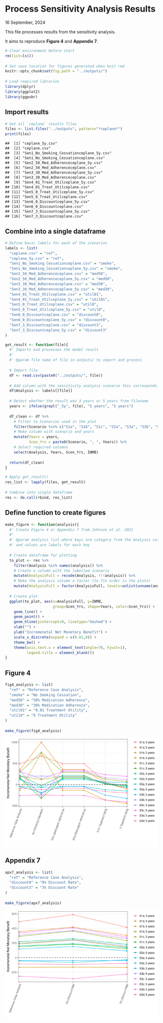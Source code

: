 Process Sensitivity Analysis Results
================
16 September, 2024

This file processes results from the sensitivity analysis.

It aims to reproduce **Figure 4** and **Appendix 7**.

``` r
# Clear environment before start
rm(list=ls())

# Set save location for figures generated when knit rmd
knitr::opts_chunk$set(fig.path = "../outputs/")

# Load required libraries
library(dplyr)
library(ggplot2)
library(ggpubr)
```

## Import results

``` r
# Get all `ceplane` results files
files <- list.files("../outputs", pattern="*ceplane*")
print(files)
```

    ##  [1] "ceplane_5y.csv"                         
    ##  [2] "ceplane.csv"                            
    ##  [3] "Sen1_No_Smoking_Cessationceplane_5y.csv"
    ##  [4] "Sen1_No_Smoking_Cessationceplane.csv"   
    ##  [5] "Sen2_50_Med_Adherenceceplane_5y.csv"    
    ##  [6] "Sen2_50_Med_Adherenceceplane.csv"       
    ##  [7] "Sen3_30_Med_Adherenceceplane_5y.csv"    
    ##  [8] "Sen3_30_Med_Adherenceceplane.csv"       
    ##  [9] "Sen4_01_Treat_Utilceplane_5y.csv"       
    ## [10] "Sen4_01_Treat_Utilceplane.csv"          
    ## [11] "Sen5_0_Treat_Utilceplane_5y.csv"        
    ## [12] "Sen5_0_Treat_Utilceplane.csv"           
    ## [13] "Sen6_0_Discountceplane_5y.csv"          
    ## [14] "Sen6_0_Discountceplane.csv"             
    ## [15] "Sen7_3_Discountceplane_5y.csv"          
    ## [16] "Sen7_3_Discountceplane.csv"

## Combine into a single dataframe

``` r
# Define basic labels for each of the scenarios
labels <- list(
  "ceplane.csv" = "ref",
  "ceplane_5y.csv" = "ref",
  "Sen1_No_Smoking_Cessationceplane.csv" = "smoke",
  "Sen1_No_Smoking_Cessationceplane_5y.csv" = "smoke",
  "Sen2_50_Med_Adherenceceplane.csv" = "med50",
  "Sen2_50_Med_Adherenceceplane_5y.csv" = "med50",
  "Sen3_30_Med_Adherenceceplane.csv" = "med30",
  "Sen3_30_Med_Adherenceceplane_5y.csv" = "med30",
  "Sen4_01_Treat_Utilceplane.csv" = "util01",
  "Sen4_01_Treat_Utilceplane_5y.csv" = "util01",
  "Sen5_0_Treat_Utilceplane.csv" = "util0",
  "Sen5_0_Treat_Utilceplane_5y.csv" = "util0",
  "Sen6_0_Discountceplane.csv" = "discount0",
  "Sen6_0_Discountceplane_5y.csv" = "discount0",
  "Sen7_3_Discountceplane.csv" = "discount3",
  "Sen7_3_Discountceplane_5y.csv" = "discount3"
)
```

``` r
get_result <- function(file){
  #' Imports and processes the model result
  #' 
  #' @param file name of file in outputs/ to import and process

  # Import file
  df <- read.csv(paste0("../outputs/", file))

  # Add column with the sensitivity analysis scenario this corresponds to
  df$Analysis <- labels[[file]]

  # Detect whether the result was 3 years or 5 years from filename
  years <- ifelse(grepl("_5y", file), "5 years", "3 years")

  df_clean <- df %>%
    # Filter to Scenarios used in the plot
    filter(Scenario %in% c("S1a", "S1b", "S1c", "S2a", "S3a", "S3b", "S3c", "S3d")) %>%
    # Make column with scenario and years
    mutate(Years = years,
           Scen_Yrs = paste0(Scenario, ", ", Years)) %>%
    # Select required columns
    select(Analysis, Years, Scen_Yrs, INMB)

  return(df_clean)
}
```

``` r
# Apply get_result()
res_list <- lapply(files, get_result)

# Combine into single dataframe
res <- do.call(rbind, res_list)
```

## Define function to create figures

``` r
make_figure <- function(analysis){
  #' Create Figure 4 or Appendix 7 from Johnson et al. 2021
  #' 
  #' @param analysis list where keys are category from the Analysis column,
  #' and values are labels for each key

  # Create dataframe for plotting
  to_plot <- res %>%
    filter(Analysis %in% names(analysis)) %>%
    # Create a column with the labelled scenario
    mutate(AnalysisFull = recode(Analysis, !!!analysis)) %>%
    # Make the analysis column a factor (to fix order in the plots)
    mutate(AnalysisFull = factor(AnalysisFull, levels=unlist(unname(analysis))))
  
  # Create plot
  ggplot(to_plot, aes(x=AnalysisFull, y=INMB,
                      group=Scen_Yrs, shape=Years, color=Scen_Yrs)) +
    geom_line() +
    geom_point() +
    geom_hline(yintercept=0, linetype="dashed") +
    xlab("") +
    ylab("Incremenetal Net Monetary Benefit") +
    scale_x_discrete(expand = c(0.01,0)) +
    theme_bw() +
    theme(axis.text.x = element_text(angle=70, hjust=1),
          legend.title = element_blank())
}
```

## Figure 4

``` r
fig4_analysis <- list(
  "ref" = "Reference Case Analysis",
  "smoke" = "No Smoking Cessation",
  "med50" = "50% Medication Adherence",
  "med30" = "30% Medication Adherence",
  "util01" = "0.01 Treatment Utility",
  "util0" = "0 Treatment Utility"
)

make_figure(fig4_analysis)
```

![](../outputs/fig4-1.png)<!-- -->

## Appendix 7

``` r
apx7_analysis <- list(
  "ref" = "Reference Case Analysis",
  "discount0" = "0% Discount Rate",
  "discount3" = "3% Discount Rate"
)

make_figure(apx7_analysis)
```

![](../outputs/appendix7-1.png)<!-- -->
